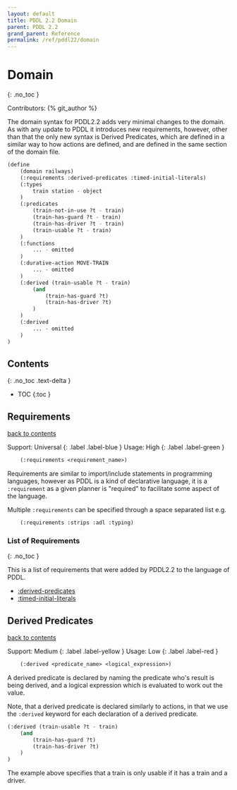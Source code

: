 ```yaml
---
layout: default
title: PDDL 2.2 Domain
parent: PDDL 2.2
grand_parent: Reference
permalink: /ref/pddl22/domain
---
```

# Domain
{: .no_toc }

Contributors: {% git_author %}

The domain syntax for PDDL2.2 adds very minimal changes to the domain. As with any update to PDDL it introduces new requirements, however, other than that the only new syntax is Derived Predicates, which are defined in a similar way to how actions are defined, and are defined in the same section of the domain file.

```cl
(define
    (domain railways)
    (:requirements :derived-predicates :timed-initial-literals)
    (:types
        train station - object
    )
    (:predicates
        (train-not-in-use ?t - train)
        (train-has-guard ?t - train)
        (train-has-driver ?t - train)
        (train-usable ?t - train)
    )
    (:functions
        ... - omitted
    )
    (:durative-action MOVE-TRAIN
        ... - omitted
    )
    (:derived (train-usable ?t - train)
        (and
            (train-has-guard ?t)
            (train-has-driver ?t)
        )
    )
    (:derived
        ... - omitted
    )
)
```

## Contents
{: .no_toc .text-delta }

- TOC
{:toc }

## Requirements

[back to contents](#contents)

Support: Universal
{: .label .label-blue }
Usage: High
{: .label .label-green }

```cl
    (:requirements <requirement_name>)
```

Requirements are similar to import/include statements in programming languages, however as PDDL is a kind of declarative language, it is a `:requirement` as a given planner is "required" to facilitate some aspect of the language.

Multiple `:requirements` can be specified through a space separated list e.g.

```cl
    (:requirements :strips :adl :typing)
```

### List of Requirements
{: .no_toc }

This is a list of requirements that were added by PDDL2.2 to the language of PDDL.

- [:derived-predicates](./requirements#derived-predicates)
- [:timed-initial-literals](./requirements#timed-initial-literals)

## Derived Predicates

[back to contents](#contents)

Support: Medium
{: .label .label-yellow }
Usage: Low
{: .label .label-red }

```cl
    (:derived <predicate_name> <logical_expression>)
```

A derived predicate is declared by naming the predicate who's result is being derived, and a logical expression which is evaluated to work out the value.

Note, that a derived predicate is declared similarly to actions, in that we use the `:derived` keyword for each declaration of a derived predicate.

```cl
(:derived (train-usable ?t - train)
    (and
        (train-has-guard ?t)
        (train-has-driver ?t)
    )
)
```

The example above specifies that a train is only usable if it has a train and a driver.
